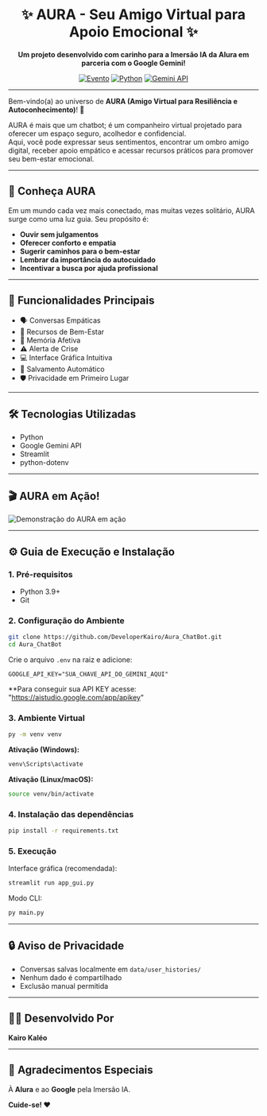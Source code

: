 
<div align="center">

# ✨ AURA - Seu Amigo Virtual para Apoio Emocional ✨

**Um projeto desenvolvido com carinho para a Imersão IA da Alura em parceria com o Google Gemini!**

[![Evento](https://img.shields.io/badge/Imers%C3%A3o%20IA-Alura%20%26%20Google-%230073E6?style=for-the-badge&logo=google&logoColor=white&labelColor=0B579B)](https://www.alura.com.br/artigos/imersao-ia?srsltid=AfmBOoqACaLd9cCtLcitX70Rx8YoH1gmmsdj8VCR0w8uvo1-0px8ldBC)
[![Python](https://img.shields.io/badge/Python-3776AB?style=for-the-badge&logo=python&logoColor=white)](https://www.python.org/)
[![Gemini API](https://img.shields.io/badge/Gemini%20API-4A89F3?style=for-the-badge&logo=google-gemini&logoColor=white)](https://ai.google.dev/docs/gemini_api_overview)

</div>

---

Bem-vindo(a) ao universo de **AURA (Amigo Virtual para Resiliência e Autoconhecimento)**! 🌟

AURA é mais que um chatbot; é um companheiro virtual projetado para oferecer um espaço seguro, acolhedor e confidencial.  
Aqui, você pode expressar seus sentimentos, encontrar um ombro amigo digital, receber apoio empático e acessar recursos práticos para promover seu bem-estar emocional.

---

## 💖 Conheça AURA

Em um mundo cada vez mais conectado, mas muitas vezes solitário, AURA surge como uma luz guia. Seu propósito é:

- **Ouvir sem julgamentos**
- **Oferecer conforto e empatia**
- **Sugerir caminhos para o bem-estar**
- **Lembrar da importância do autocuidado**
- **Incentivar a busca por ajuda profissional**

---

## 🚀 Funcionalidades Principais

- 🗣️ Conversas Empáticas
- 🧘 Recursos de Bem-Estar
- 🧠 Memória Afetiva
- ⚠️ Alerta de Crise
- 💻 Interface Gráfica Intuitiva
- 💾 Salvamento Automático
- 🛡️ Privacidade em Primeiro Lugar

---

## 🛠️ Tecnologias Utilizadas

- Python
- Google Gemini API
- Streamlit
- python-dotenv

---

## 🎬 AURA em Ação!

![Demonstração do AURA em ação](assets/aura_gif.gif)

---

## ⚙️ Guia de Execução e Instalação

### 1. Pré-requisitos

- Python 3.9+
- Git

### 2. Configuração do Ambiente

```bash
git clone https://github.com/DeveloperKairo/Aura_ChatBot.git
cd Aura_ChatBot
```

Crie o arquivo `.env` na raiz e adicione:

```
GOOGLE_API_KEY="SUA_CHAVE_API_DO_GEMINI_AQUI"
```
**Para conseguir sua API KEY acesse: "https://aistudio.google.com/app/apikey"

### 3. Ambiente Virtual

```bash
py -m venv venv
```

**Ativação (Windows):**

```bash
venv\Scripts\activate
```

**Ativação (Linux/macOS):**

```bash
source venv/bin/activate
```

### 4. Instalação das dependências

```bash
pip install -r requirements.txt
```

### 5. Execução

Interface gráfica (recomendada):

```bash
streamlit run app_gui.py
```

Modo CLI:

```bash
py main.py
```

---

## 🔒 Aviso de Privacidade

- Conversas salvas localmente em `data/user_histories/`
- Nenhum dado é compartilhado
- Exclusão manual permitida

---

## 👨‍💻 Desenvolvido Por

**Kairo Kaléo**

---

## 🙏 Agradecimentos Especiais

À **Alura** e ao **Google** pela Imersão IA.

**Cuide-se! ❤️**
